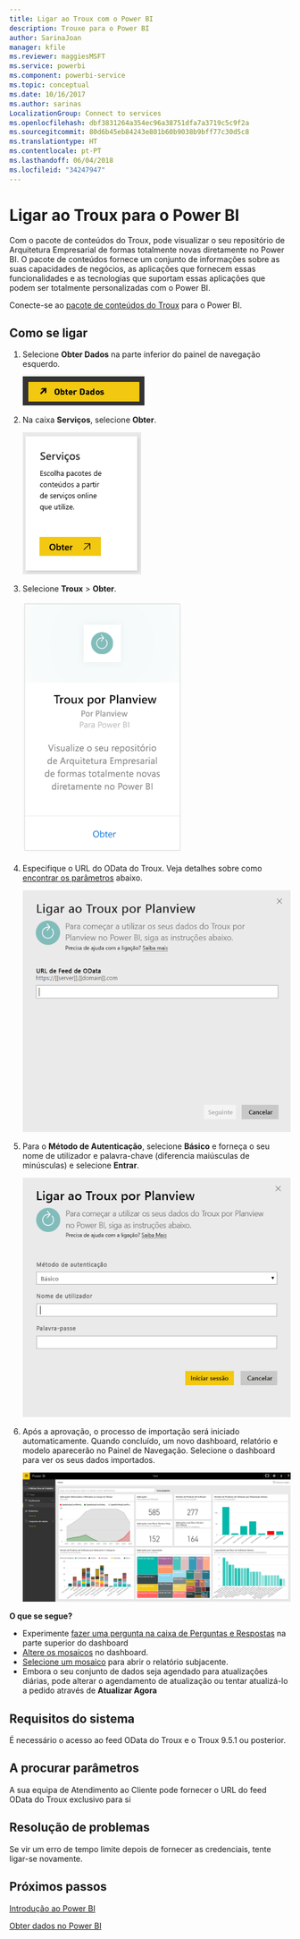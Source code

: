 ```yaml
---
title: Ligar ao Troux com o Power BI
description: Trouxe para o Power BI
author: SarinaJoan
manager: kfile
ms.reviewer: maggiesMSFT
ms.service: powerbi
ms.component: powerbi-service
ms.topic: conceptual
ms.date: 10/16/2017
ms.author: sarinas
LocalizationGroup: Connect to services
ms.openlocfilehash: dbf3831264a354ec96a38751dfa7a3719c5c9f2a
ms.sourcegitcommit: 80d6b45eb84243e801b60b9038b9bff77c30d5c8
ms.translationtype: HT
ms.contentlocale: pt-PT
ms.lasthandoff: 06/04/2018
ms.locfileid: "34247947"
---
```

# <a name="connect-to-troux-for-power-bi"></a>Ligar ao Troux para o Power BI
Com o pacote de conteúdos do Troux, pode visualizar o seu repositório de Arquitetura Empresarial de formas totalmente novas diretamente no Power BI. O pacote de conteúdos fornece um conjunto de informações sobre as suas capacidades de negócios, as aplicações que fornecem essas funcionalidades e as tecnologias que suportam essas aplicações que podem ser totalmente personalizadas com o Power BI.

Conecte-se ao [pacote de conteúdos do Troux](https://app.powerbi.com/getdata/services/troux) para o Power BI.

## <a name="how-to-connect"></a>Como se ligar
1. Selecione **Obter Dados** na parte inferior do painel de navegação esquerdo.
   
   ![](media/service-connect-to-troux/getdata.png)
2. Na caixa **Serviços**, selecione **Obter**.
   
   ![](media/service-connect-to-troux/services.png)
3. Selecione **Troux** \> **Obter**.
   
   ![](media/service-connect-to-troux/troux.png)
4. Especifique o URL do OData do Troux. Veja detalhes sobre como [encontrar os parâmetros](#FindingParams) abaixo.
   
   ![](media/service-connect-to-troux/params.png)
5. Para o **Método de Autenticação**, selecione **Básico** e forneça o seu nome de utilizador e palavra-chave (diferencia maiúsculas de minúsculas) e selecione **Entrar**.
   
    ![](media/service-connect-to-troux/creds.png)
6. Após a aprovação, o processo de importação será iniciado automaticamente. Quando concluído, um novo dashboard, relatório e modelo aparecerão no Painel de Navegação. Selecione o dashboard para ver os seus dados importados.
   
     ![](media/service-connect-to-troux/dashboard.png)

**O que se segue?**

* Experimente [fazer uma pergunta na caixa de Perguntas e Respostas](power-bi-q-and-a.md) na parte superior do dashboard
* [Altere os mosaicos](service-dashboard-edit-tile.md) no dashboard.
* [Selecione um mosaico](service-dashboard-tiles.md) para abrir o relatório subjacente.
* Embora o seu conjunto de dados seja agendado para atualizações diárias, pode alterar o agendamento de atualização ou tentar atualizá-lo a pedido através de **Atualizar Agora**

## <a name="system-requirements"></a>Requisitos do sistema
É necessário o acesso ao feed OData do Troux e o Troux 9.5.1 ou posterior.

<a name="FindingParams"></a>

## <a name="finding-parameters"></a>A procurar parâmetros
A sua equipa de Atendimento ao Cliente pode fornecer o URL do feed OData do Troux exclusivo para si

## <a name="troubleshooting"></a>Resolução de problemas
Se vir um erro de tempo limite depois de fornecer as credenciais, tente ligar-se novamente.

## <a name="next-steps"></a>Próximos passos
[Introdução ao Power BI](service-get-started.md)

[Obter dados no Power BI](service-get-data.md)

